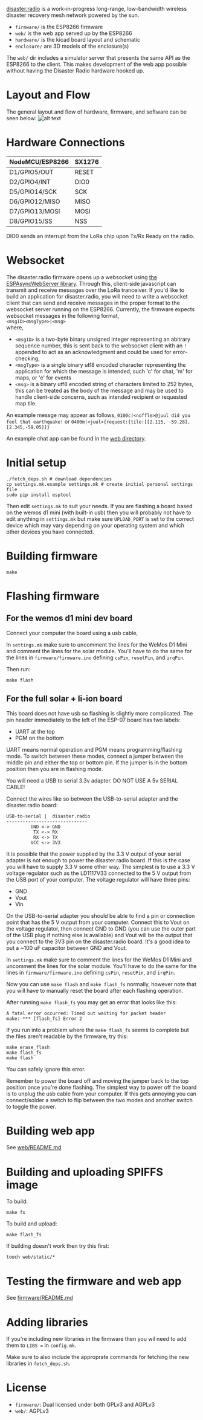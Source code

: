 [disaster.radio](https://disaster.radio) is a work-in-progress long-range, low-bandwidth wireless disaster recovery mesh network powered by the sun.

* `firmware/` is the ESP8266 firmware
* `web/` is the web app served up by the ESP8266
* `hardware/` is the kicad board layout and schematic
* `enclosure/` are 3D models of the enclosure(s)

The `web/` dir includes a simulator server that presents the same API as the ESP8266 to the client. This makes development of the web app possible without having the Disaster Radio hardware hooked up.

# Layout and Flow
The general layout and flow of hardware, firmware, and software can be seen below:
![alt text](https://raw.githubusercontent.com/sudomesh/disaster-radio/master/diagram.png "disaster flow")

# Hardware Connections  

NodeMCU/ESP8266 | SX1276   
----------------|--------
D1/GPIO5/OUT | RESET
D2/GPIO4/INT | DIO0   
D5/GPIO14/SCK | SCK  
D6/GPIO12/MISO | MISO   
D7/GPIO13/MOSI | MOSI   
D8/GPIO15/SS | NSS     
  
DIO0 sends an interrupt from the LoRa chip upon Tx/Rx Ready on the radio. 

# Websocket

The disaster.radio firmware opens up a websocket using [the ESPAsyncWebServer library](https://github.com/me-no-dev/ESPAsyncWebServer). Through this, client-side javascript can transmit and receive messages over the LoRa tranceiver. If you'd like to build an application for disaster.radio, you will need to write a websocket client that can send and receive messages in the proper format to the websocket server running on the ESP8266. Currently, the firmware expects websocket messages in the following format,   
`<msgID><msgType>|<msg>`  
where,
* `<msgID>` is a two-byte binary unsigned integer representing an abitrary sequence number, this is sent back to the websocket client with an `!` appended to act as an acknowledgment and could be used for error-checking,  
* `<msgType>` is a single binary utf8 encoded character representing the application for which the message is intended, such 'c' for chat, 'm' for maps, or 'e' for events  
* `<msg>` is a binary utf8 encoded string of characters limited to 252 bytes, this can be treated as the body of the message and may be used to handle client-side concerns, such as intended recipient or requested map tile.    

An example messge may appear as follows,
`0100c|<noffle>@juul did you feel that earthquake!`
or
`0400m|<juul>{request:{tile:[[2.115, -59.28],[2.345,-59.05]]}`

An example chat app can be found in the [web directory](https://github.com/sudomesh/disaster-radio/tree/master/web).

# Initial setup

```
./fetch_deps.sh # download dependencies
cp settings.mk.example settings.mk # create initial personal settings file
sudo pip install esptool
```

Then edit `settings.mk` to suit your needs. If you are flashing a board based on the wemos d1 mini (with built-in usb) then you will probably not have to edit anything in `settings.mk` but make sure `UPLOAD_PORT` is set to the correct device which may vary depending on your operating system and which other devices you have connected.
  
# Building firmware

```
make
```

# Flashing firmware

## For the wemos d1 mini dev board

Connect your computer the board using a usb cable,

In `settings.mk` make sure to uncomment the lines for the WeMos D1 Mini and comment the lines for the solar module. You'll have to do the same for the lines in `firmware/firmware.ino` defining `csPin`, `resetPin`, and `irqPin`.

Then run:

```
make flash
```

## For the full solar + li-ion board

This board does not have usb so flashing is slightly more complicated. The pin header immediately to the left of the ESP-07 board has two labels: 

* UART at the top
* PGM on the bottom

UART means normal operation and PGM means programming/flashing mode. To switch between these modes, connect a jumper between the middle pin and either the top or bottom pin. If the jumper is in the bottom position then you are in flashing mode.

You will need a USB to serial 3.3v adapter. DO NOT USE A 5v SERIAL CABLE!

Connect the wires like so between the USB-to-serial adapter and the disaster.radio board:

```
USB-to-serial |  disaster.radio
------------------------------
         GND <-> GND
          TX <-> RX
          RX <-> TX
         VCC <-> 3V3
```

It is possible that the power supplied by the 3.3 V output of your serial adapter is not enough to power the disaster.radio board. If this is the case you will have to supply 3.3 V some other way. The simplest is to use a 3.3 V voltage regulator such as the LD1117V33 connected to the 5 V output from the USB port of your computer. The voltage regulator will have three pins:

* GND
* Vout
* Vin

On the USB-to-serial adapter you should be able to find a pin or connection point that has the 5 V output from your computer. Connect this to Vout on the voltage regulator, then connect GND to GND (you can use the outer part of the USB plug if nothing else is available) and Vout will be the output that you connect to the 3V3 pin on the disaster.radio board. It's a good idea to put a ~100 uF capacitor between GND and Vout.

In `settings.mk` make sure to comment the lines for the WeMos D1 Mini and uncomment the lines for the solar module. You'll have to do the same for the lines in `firmware/firmware.ino` defining `csPin`, `resetPin`, and `irqPin`.

Now you can use `make flash` and `make flash_fs` normally, however note that you will have to manually reset the board after each flashing operation.

After running `make flash_fs` you may get an error that looks like this:

```
A fatal error occurred: Timed out waiting for packet header
make: *** [flash_fs] Error 2
```

If you run into a problem where the `make flash_fs` seems to complete but the files aren't readable by the firmware, try this:

```
make erase_flash
make flash_fs
make flash
```

You can safely ignore this error.

Remember to power the board off and moving the jumper back to the top position once you're done flashing. The simplest way to power off the board is to unplug the usb cable from your computer. If this gets annoying you can connect/solder a switch to flip between the two modes and another switch to toggle the power.


# Building web app

See [web/README.md](https://github.com/sudomesh/disaster-radio/tree/master/web)

# Building and uploading SPIFFS image

To build:

```
make fs
```

To build and upload:

```
make flash_fs
```

If building doesn't work then try this first:

```
touch web/static/*
```

# Testing the firmware and web app  
See [firmware/README.md](https://github.com/sudomesh/disaster-radio/tree/master/firmware)

# Adding libraries

If you're including new libraries in the firmware then you wil need to add them to `LIBS =` in `config.mk`. 

Make sure to also include the approprate commands for fetching the new libraries in `fetch_deps.sh`.

# License

* `firmware/`: Dual licensed under both GPLv3 and AGPLv3
* `web/`: AGPLv3

